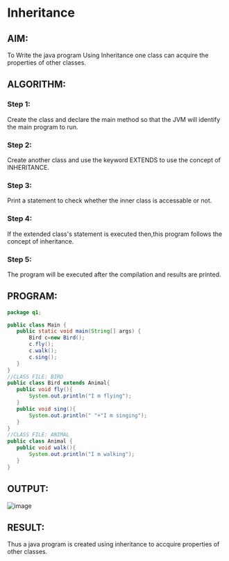 # Inheritance

## AIM:
To Write the java program Using Inheritance one class can acquire the properties of other classes.

 ## ALGORITHM:
 
 ### Step 1:
 Create the class and declare the main method so that the JVM will identify the main program to run.
 
 ### Step 2:
 Create another class and use the keyword EXTENDS to use the concept of INHERITANCE.
 
 ### Step 3:
 Print a statement to check whether the inner class is accessable or not.
 
 ### Step 4:
 If the extended class's statement is executed then,this program follows the concept of inheritance.
 
 ### Step 5:
 The program will be executed after the compilation and results are printed.
 
 ## PROGRAM:
 ```java
 package q1;

public class Main {
    public static void main(String[] args) {
        Bird c=new Bird();
        c.fly();
        c.walk();
        c.sing();
    }
}
//CLASS FILE: BIRD
public class Bird extends Animal{
    public void fly(){
        System.out.println("I m flying");
    }
    public void sing(){
        System.out.println(" "+"I m singing");
    }
}
//CLASS FILE: ANIMAL
public class Animal {
    public void walk(){
        System.out.println("I m walking");
    }
}
 ```
 
 ## OUTPUT:
 ![image](https://github.com/Aashima02/Inheritance/assets/93427086/f7b14ce7-a4c9-44be-8fb3-431662cf97c8)

 
 ## RESULT:
 Thus a java program is created using inheritance to accquire properties of other classes.
 
 
